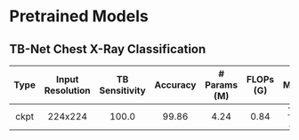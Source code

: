 # Pretrained Models

## TB-Net Chest X-Ray Classification
|  Type | Input Resolution | TB Sensitivity | Accuracy | # Params (M) | FLOPs (G) |        Model        |
|:-----:|:----------------:|:--------------:|:--------:|:------------:|:---------:|:-------------------:|
|  ckpt |      224x224     |      100.0     |   99.86  |     4.24     |   0.84    |[TB-Net](https://drive.google.com/drive/folders/1l2JSOcoeSJip7dtLpnOoWvpM9-KEHb1b?usp=sharing)|
